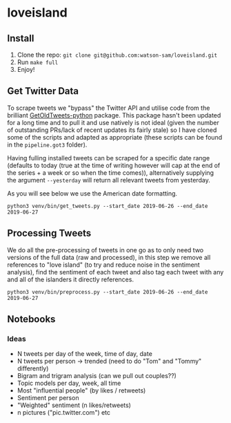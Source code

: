 # loveisland

## Install
1. Clone the repo: `git clone git@github.com:watson-sam/loveisland.git`
2. Run `make full`
3. Enjoy!

## Get Twitter Data
To scrape tweets we "bypass" the Twitter API and utilise code from the brilliant 
[GetOldTweets-python](https://github.com/Jefferson-Henrique/GetOldTweets-python) package.
This package hasn't been updated for a long time and to pull it and use natively is 
not ideal (given the number of outstanding PRs/lack of recent updates its fairly stale) so 
I have cloned some of the scripts and adapted as appropriate (these scripts can be found in 
the `pipeline.got3` folder).

Having fulling installed tweets can be scraped for a specific date range (defaults to today
(true at the time of writing however will cap at the end of the series + a week or so when the 
time comes)), alternatively supplying the argument `--yesterday` will return all relevant tweets 
from yesterday. 

As you will see below we use the American date formatting. 
```
python3 venv/bin/get_tweets.py --start_date 2019-06-26 --end_date 2019-06-27
```

## Processing Tweets
We do all the pre-processing of tweets in one go as to only need two versions of the full 
data (raw and processed), in this step we remove all references to "love island" (to try 
and reduce noise in the sentiment analysis), find the sentiment of each tweet and also tag
each tweet with any and all of the islanders it directly references. 
```
python3 venv/bin/preprocess.py --start_date 2019-06-26 --end_date 2019-06-27
```

## Notebooks




### Ideas
- N tweets per day of the week, time of day, date 
- N tweets per person -> trended (need to do "Tom" and "Tommy" differently)
- Bigram and trigram analysis (can we pull out couples??)
- Topic models per day, week, all time 
- Most "influential people" (by likes / retweets)
- Sentiment per person 
- "Weighted" sentiment (n likes/retweets)
- n pictures ("pic.twitter.com") etc